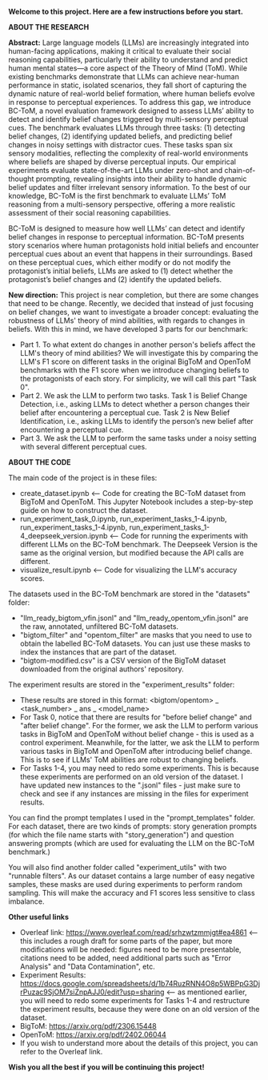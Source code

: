 **Welcome to this project. Here are a few instructions before you start.**

**ABOUT THE RESEARCH**

**Abstract:** Large language models (LLMs) are increasingly integrated into human-facing applications, making it critical to evaluate their social reasoning capabilities, particularly their ability to understand and predict human mental states—a core aspect of the Theory of Mind (ToM). While existing benchmarks demonstrate that LLMs can achieve near-human performance in static, isolated scenarios, they fall short of capturing the dynamic nature of real-world belief formation, where human beliefs evolve in response to perceptual experiences. To address this gap, we introduce BC-ToM, a novel evaluation framework designed to assess LLMs’ ability to detect and identify belief changes triggered by multi-sensory perceptual cues. The benchmark evaluates LLMs through three tasks: (1) detecting belief changes, (2) identifying updated beliefs, and predicting belief changes in noisy settings with distractor cues. These tasks span six sensory modalities, reflecting the complexity of real-world environments where beliefs are shaped by diverse perceptual inputs. Our empirical experiments evaluate state-of-the-art LLMs under zero-shot and chain-of-thought prompting, revealing insights into their ability to handle dynamic belief updates and filter irrelevant sensory information. To the best of our knowledge, BC-ToM is the first benchmark to evaluate LLMs’ ToM reasoning from a multi-sensory perspective, offering a more realistic assessment of their social reasoning capabilities.

BC-ToM is designed to measure how well LLMs’ can detect and identify belief changes in response to perceptual information. BC-ToM presents story scenarios where human protagonists hold initial beliefs and encounter perceptual cues about an event that happens in their surroundings. Based on these perceptual cues, which either modify or do not modify the protagonist’s initial beliefs, LLMs are asked to (1) detect whether the protagonist’s belief changes and (2) identify the updated beliefs.

**New direction:** This project is near completion, but there are some changes that need to be change. Recently, we decided that instead of just focusing on belief changes, we want to investigate a broader concept: evaluating the robustness of LLMs' theory of mind abilities, with regards to changes in beliefs. With this in mind, we have developed 3 parts for our benchmark: 
- Part 1. To what extent do changes in another person's beliefs affect the LLM's theory of mind abilities? We will investigate this by comparing the LLM's F1 score on different tasks in the original BigToM and OpenToM benchmarks with the F1 score when we introduce changing beliefs to the protagonists of each story. For simplicity, we will call this part "Task 0". 
- Part 2. We ask the LLM to perform two tasks. Task 1 is Belief Change Detection, i.e., asking LLMs to detect whether a person changes their belief after encountering a perceptual cue. Task 2 is New Belief Identification, i.e., asking LLMs to identify the person’s new belief after encountering a perceptual cue.
- Part 3. We ask the LLM to perform the same tasks under a noisy setting with several different perceptual cues. 

**ABOUT THE CODE**

The main code of the project is in these files:
- create_dataset.ipynb <-- Code for creating the BC-ToM dataset from BigToM and OpenToM. This Jupyter Notebook includes a step-by-step guide on how to construct the dataset. 
- run_experiment_task_0.ipynb, run_experiment_tasks_1-4.ipynb, run_experiment_tasks_1-4.ipynb, run_experiment_tasks_1-4_deepseek_version.ipynb <-- Code for running the experiments with different LLMs on the BC-ToM benchmark. The Deepseek Version is the same as the original version, but modified because the API calls are different.
- visualize_result.ipynb <-- Code for visualizing the LLM's accuracy scores.

The datasets used in the BC-ToM benchmark are stored in the "datasets" folder:
- "llm_ready_bigtom_vfin.jsonl" and "llm_ready_opentom_vfin.jsonl" are the raw, annotated, unfiltered BC-ToM datasets.
- "bigtom_filter" and "opentom_filter" are masks that you need to use to obtain the labelled BC-ToM datasets. You can just use these masks to index the instances that are part of the dataset.
- "bigtom-modified.csv" is a CSV version of the BigToM dataset downloaded from the original authors' repository.

The experiment results are stored in the "experiment_results" folder:
- These results are stored in this format: <bigtom/opentom> _ <task_number> _ ans _ <model_name>
- For Task 0, notice that there are results for "before belief change" and "after belief change". For the former, we ask the LLM to perform various tasks in BigToM and OpenToM without belief change - this is used as a control experiment. Meanwhile, for the latter, we ask the LLM to perform various tasks in BigToM and OpenToM after introducing belief change. This is to see if LLMs' ToM abilities are robust to changing beliefs.
- For Tasks 1-4, you may need to redo some experiments. This is because these experiments are performed on an old version of the dataset. I have updated new instances to the ".jsonl" files - just make sure to check and see if any instances are missing in the files for experiment results.

You can find the prompt templates I used in the "prompt_templates" folder. For each dataset, there are two kinds of prompts: story generation prompts (for which the file name starts with "story_generation") and question answering prompts (which are used for evaluating the LLM on the BC-ToM benchmark.)

You will also find another folder called "experiment_utils" with two "runnable filters". As our dataset contains a large number of easy negative samples, these masks are used during experiments to perform random sampling. This will make the accuracy and F1 scores less sensitive to class imbalance. 


**Other useful links**
- Overleaf link: https://www.overleaf.com/read/srhzwtzmmjgt#ea4861 <-- this includes a rough draft for some parts of the paper, but more modifications will be needed: figures need to be more presentable, citations need to be added, need additional parts such as "Error Analysis" and "Data Contamination", etc.
- Experiment Results: https://docs.google.com/spreadsheets/d/1b74RuzRNN4O8p5WBPpG3DjrPuzac9SjOM7siZnpAJJ0/edit?usp=sharing <-- as mentioned earlier, you will need to redo some experiments for Tasks 1-4 and restructure the experiment results, because they were done on an old version of the dataset. 
- BigToM: https://arxiv.org/pdf/2306.15448
- OpenToM: https://arxiv.org/pdf/2402.06044
- If you wish to understand more about the details of this project, you can refer to the Overleaf link.

**Wish you all the best if you will be continuing this project!**

